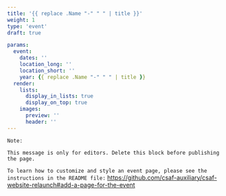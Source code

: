 ```yaml
---
title: '{{ replace .Name "-" " " | title }}'
weight: 1
type: 'event'
draft: true

params:
  event:
    dates: ''
    location_long: ''
    location_short: ''
    year: {{ replace .Name "-" " " | title }}
  render:
    lists:
      display_in_lists: true
      display_on_top: true
    images:
      preview: ''
      header: ''
---
```

`Note:`

`This message is only for editors. Delete this block before publishing the page.`

` To learn how to customize and style an event page, please see the instructions in the README file: `
https://github.com/csaf-auxiliary/csaf-website-relaunch#add-a-page-for-the-event
